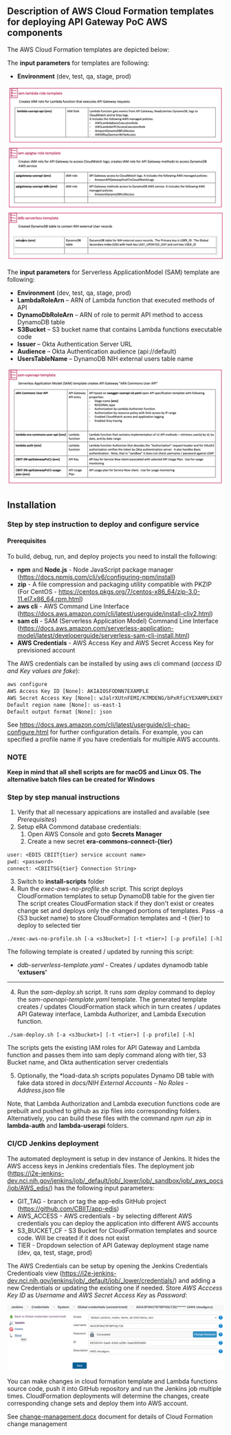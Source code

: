 ## Description of AWS Cloud Formation templates for deploying API Gateway PoC AWS components 

The AWS Cloud Formation templates are depicted below:

The **input parameters** for templates are following:

- **Environment** (dev, test, qa, stage, prod)


![cf_diagram](../docs/images/iam-lambda-role-template.png)
![cf_diagram](../docs/images/iam-apigtw-role-template.png)
![cf_diagram](../docs/images/ddb-serverless-template.png)

The **input parameters** for Serverless ApplicationModel (SAM) template are following:

- **Environment** (dev, test, qa, stage, prod)
- **LambdaRoleArn** – ARN of Lambda function that executed methods of API
- **DynamoDbRoleArn** – ARN of role to permit API method to access DynamoDB table
- **S3Bucket** – S3 bucket name that contains Lambda functions executable code
- **Issuer** – Okta Authentication Server URL
- **Audience** – Okta Authentication audience (api://default)
- **UsersTableName** – DynamoDB NIH external users table name

![cf_diagram](../docs/images/sam-openapi-template.png)

## Installation

### Step by step instruction to deploy and configure service

#### Prerequisites

To build, debug, run, and deploy projects you need to install the following:

* **npm** and **Node.js** - Node JavaScript package manager (https://docs.npmjs.com/cli/v6/configuring-npm/install)
* **zip** - A file compression and packaging utility compatible with PKZIP (For CentOS - https://centos.pkgs.org/7/centos-x86_64/zip-3.0-11.el7.x86_64.rpm.html)
* **aws cli** - AWS Command Line Interface (https://docs.aws.amazon.com/cli/latest/userguide/install-cliv2.html)
* **sam cli** - SAM (Serverless Application Model) Command Line Interface (https://docs.aws.amazon.com/serverless-application-model/latest/developerguide/serverless-sam-cli-install.html)
* **AWS Credentials** - AWS Access Key and AWS Secret Access Key for previsioned account

The AWS credentials can be installed by using aws cli command (*access ID and Key values are fake*):
```
aws configure
AWS Access Key ID [None]: AKIAIOSFODNN7EXAMPLE
AWS Secret Access Key [None]: wJalrXUtnFEMI/K7MDENG/bPxRfiCYEXAMPLEKEY
Default region name [None]: us-east-1
Default output format [None]: json
```

See https://docs.aws.amazon.com/cli/latest/userguide/cli-chap-configure.html for further configuration details.  For example, you can specified a profile name if you have credentials for multiple AWS accounts.

### NOTE
**Keep in mind that all shell scripts are for macOS and Linux OS.  The alternative batch files can be created for Windows**

### Step by step manual instructions

1. Verify that all necessary appications are installed and available (see _Prerequisites_)
2. Setup eRA Commond database credentials:
   1. Open AWS Console and goto __Secrets Manager__
   2. Create a new secret __era-commons-connect-{tier}__
```
user: <EDIS CBIIT{tier} service account name>
pwd: <password>
connect: <CBIITSG{tier} Connection String>
```
3. Switch to **install-scripts** folder
4. Run the *exec-aws-no-profile.sh* script.  This script deploys CloudFormation templates to setup DynamoDB table for the given tier
The script creates CloudFormation stack if they don't exist or creates change set and deploys only the changed portions of templates.
Pass -a {S3 bucket name} to store CloudFormation templates and -t {tier} to deploy to selected tier

```shell
./exec-aws-no-profile.sh [-a <s3bucket>] [-t <tier>] [-p profile] [-h]
```
The following template is created / updated by running this script:
- *ddb-serverless-template.yaml* - Creates / updates dynamodb table **'extusers'**

********
4. Run the *sam-deploy.sh* script. It runs *sam deploy* command to deploy the *sam-openapi-template.yaml* template.  The generated template creates / updates CloudFormation stack which in turn creates / updates API Gateway interface, Lambda Authorizer, and Lambda Execution function.

```shell
./sam-deploy.sh [-a <s3bucket>] [-t <tier>] [-p profile] [-h]
```

The scripts gets the existing IAM roles for API Gateway and Lambda function and passes them into sam deply command along with tier, S3 Bucket name, and Okta authentication server credentials

5. Optionally, the *load-data.sh scripts populates Dynamo DB table with fake data stored in *docs/NIH External Accounts - No Roles - Address.json* file

Note, that Lambda Authorization and Lambda execution functions code are prebuilt and pushed to github as zip files into corresponding folders.
Alternatively, you can build these files with the command *npm run zip* in **lambda-auth** and **lambda-userapi** folders.

### CI/CD Jenkins deployment

The automated deployment is setup in dev instance of Jenkins.  It hides the AWS access keys in Jenkins credentials files.
The deployment job (https://i2e-jenkins-dev.nci.nih.gov/jenkins/job/_default/job/_lower/job/_sandbox/job/_aws_pocs/job/AWS_edis/) has the following input parameters:

- GIT_TAG - branch or tag the app-edis GitHub project (https://github.com/CBIIT/app-edis)
- AWS_ACCESS - AWS credentials - by selecting different AWS credentials you can deploy the application into different AWS accounts
- S3_BUCKET_CF - S3 Bucket for CloudFormation templates and source code. Will be created if it does not exist
- TIER - Dropdown selection of API Gateway deployment stage name (dev, qa, test, stage, prod)

The AWS Credentials can be setup by opening the Jenkins Credentials Credentioals view (https://i2e-jenkins-dev.nci.nih.gov/jenkins/job/_default/job/_lower/credentials/) and adding a new Credentials or updating the existing one if needed.
Store *AWS Acccess Key ID* as *Username* and *AWS Secret Access Key* as *Password*:

![jenkins](../docs/images/jenkins-credentials.png)

You can make changes in cloud formation template and Lambda functions source code, push it into GitHub repository and run the Jenkins job multiple times.
CloudFormation deployments will determine the changes, create corresponding change sets and deploy them into AWS account.

See [change-management.docx](doc/change-management.docx) document for details of Cloud Formation change management

